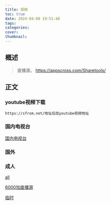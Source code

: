```yaml
---
title: 视频
toc: true
date: 2024-04-08 19:51:48
tags:
categories:
cover:
thumbnail:
---
```


## 概述

> 直播源。
>https://appscross.com/Sharetools/  
<!--more-->

## 正文

### youtube视频下载  
```text
https://sfrom.net/地址后加youtube视频地址
```

### 国内电视台    
[国内电视台]("file/channels.json")

### 国外 

### 成人  

[all]("file/2024-04-08-all.m3u")

[6000加直播源]("file/2024-04-08-6000-vods.m3u8")


[临时](https://cn.pornhub.com/model/hongkongdoll)